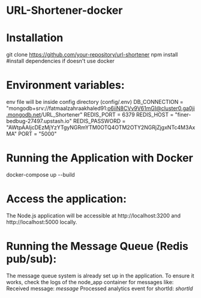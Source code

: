 # URL-Shortener-docker

# Installation
git clone https://github.com/your-repository/url-shortener
npm install  #install dependencies if doesn't use docker

# Environment variables:
env file will be inside config directory (config/.env)
DB_CONNECTION = "mongodb+srv://fatmaalzahraakhaled91:o6iiN8CVv9V61mGI@cluster0.ga0ji.mongodb.net/URL_Shortener"
REDIS_PORT = 6379
REDIS_HOST = "finer-bedbug-27497.upstash.io"
REDIS_PASSWORD = "AWtpAAIjcDEzMjYzYTgyNGRmYTM0OTQ4OTM2OTY2NGRjZjgxNTc4M3AxMA"
PORT = "5000"

# Running the Application with Docker
docker-compose up --build

# Access the application:
The Node.js application will be accessible at http://localhost:3200 and http://localhost:5000 locally.

# Running the Message Queue (Redis pub/sub):
The message queue system is already set up in the application.
To ensure it works, check the logs of the node_app container for messages like:
Received message: *message*
Processed analytics event for shortId: *shortId*

